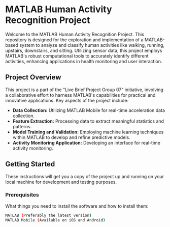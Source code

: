 # MATLAB Human Activity Recognition Project

Welcome to the MATLAB Human Activity Recognition Project. This repository is designed for the exploration and implementation of a MATLAB-based system to analyze and classify human activities like walking, running, upstairs, downstairs, and sitting. Utilizing sensor data, this project employs MATLAB's robust computational tools to accurately identify different activities, enhancing applications in health monitoring and user interaction.

## Project Overview

This project is a part of the "Live Brief Project Group 07" initiative, involving a collaborative effort to harness MATLAB's capabilities for practical and innovative applications. Key aspects of the project include:

- **Data Collection:** Utilizing MATLAB Mobile for real-time acceleration data collection.
- **Feature Extraction:** Processing data to extract meaningful statistics and patterns.
- **Model Training and Validation:** Employing machine learning techniques within MATLAB to develop and refine predictive models.
- **Activity Monitoring Application:** Developing an interface for real-time activity monitoring.

## Getting Started

These instructions will get you a copy of the project up and running on your local machine for development and testing purposes.

### Prerequisites

What things you need to install the software and how to install them:

```bash
MATLAB (Preferably the latest version)
MATLAB Mobile (Available on iOS and Android)

